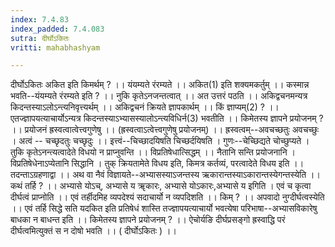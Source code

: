 ```yaml
---
index: 7.4.83
index_padded: 7.4.083
sutra: दीर्घोऽकितः
vritti: mahabhashyam

---
```

 दीर्घोऽकितः अकित इति किमर्थम् ? ।। यंयम्यते रंरम्यते ।। अकित(1) इति शक्यमकर्तुम् ।। कस्मान्न भवति--यंयम्यते रंरम्यते इति ? ।। नुकि कृतेऽनजन्तत्वात् ।। अत उत्तरं पठति ।। अकिद्वचनमन्यत्र किदन्तस्याऽलोऽन्त्यनिवृत्त्यर्थम् ।। अकिद्वचनं क्रियते ज्ञापकार्थम् ।। किं ज्ञाप्यम्(2) ? ।। एतज्ज्ञापयत्याचार्योऽन्यत्र किदन्तस्याऽभ्यासस्यालोऽन्त्यविधिर्न(3) भवतीति ।। किमेतस्य ज्ञापने प्रयोजनम् ? ।। प्रयोजनं ह्रस्वत्वात्वेत्त्वगुणेषु ।। (ह्रस्वत्वाऽत्वेत्त्वगुणेषु प्रयोजनम्) ।। ह्रस्वत्वम्--अवचच्छतुः अवचच्छुः । अत्वं -- चच्छृदतुः चच्छृदुः ।। इत्त्वं--चिच्छादयिषति चिच्छर्दयिषति । गुणः--चेच्छिद्यते चोच्छुप्यते । तुकि कृतेऽनन्त्यत्वादेते विधयो न प्राप्नुवन्ति ।। विप्रतिषेधात्सिद्धम् ।। नैतानि सन्ति प्रयोजनानि । विप्रतिषेधेनाऽप्येतानि सिद्धानि । तुक् क्रियतामेते विधय इति, किमत्र कर्तव्यं, परत्वादेते विधय इति ।। तदन्ताऽग्रहणाद्वा ।। अथ वा नैवं विज्ञायते--अभ्यासस्याऽजन्तस्य ऋकारान्तस्याऽकारान्तस्येगन्तस्येति ।। कथं तर्हि ? ।। अभ्यासे योऽच्, अभ्यासे य ॠकारः, अभ्यासे योऽकारः,अभ्यासे य इगिति । एवं च कृत्वा दीर्घत्वं प्राप्नोति ।। एवं तर्हीदमिह व्यपदेश्यं सदाचार्यो न व्यपदिशति ।। किम् ? ।। अपवादो नुग्दीर्घत्वस्येति ।। एवं तर्हि सिद्धे सति यदकित इति प्रतिषेधं शास्ति तज्ज्ञापयत्याचार्यो भवत्येषा परिभाषा--अभ्यासविकारेषु बाधका न बाधन्त इति ।। किमेतस्य ज्ञापने प्रयोजनम् ? ।। ऐचोर्यङि दीर्घप्रसङ्गो ह्रस्वाद्धि परं दीर्घत्वमित्युक्तं स न दोषो भवति ।। ( दीर्घोऽकितः ) ।। 